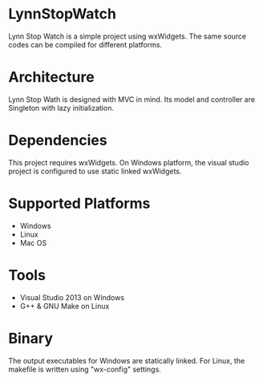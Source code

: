 # LynnStopWatch

Lynn Stop Watch is a simple project using wxWidgets. The same source codes can be compiled for different platforms.

# Architecture

Lynn Stop Wath is designed with MVC in mind. Its model and controller are Singleton with lazy initialization.

# Dependencies

This project requires wxWidgets. On Windows platform, the visual studio project is configured to use static linked wxWidgets.

# Supported Platforms

* Windows
* Linux
* Mac OS

# Tools

* Visual Studio 2013 on Windows
* G++ & GNU Make on Linux

# Binary

The output executables for Windows are statically linked. For Linux, the makefile is written using "wx-config" settings.

